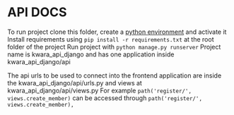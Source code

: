 # API DOCS
To run project clone this folder, create a [python environment](https://docs.python.org/3/library/venv.html) and activate it
Install requirements using ```pip install -r requirements.txt``` at the root folder of the project
Run project with ```python manage.py runserver```
Project name is kwara_api_django and has one application inside kwara_api_django/api

The api urls to be used to connect into the frontend application are inside the kwara_api_django/api/urls.py and views at kwara_api_django/api/views.py
For example ```path('register/', views.create_member)``` can be accessed through ```path('register/', views.create_member),```
